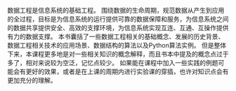 数据工程是信息系统的基础工程。
围绕数据的生命周期，规范数据从产生到应用的全过程，目标是为信息系统的运行提供可靠的数据保障和服务，为信息系统之间的数据共享提供安全、高效的支撑环境，为信息系统实现互连、互通、互操作提供有力的数据支撑。
本书囊括了一些数据工程相关的基础概念、发展的历史背景、数据工程相关技术的应用场景、数据结构的算法以及Python算法实例。
但是整体下来，本课程更多地是对一些相关知识的概念解释，而且书本中提及的概念点过于多了，相对来说较为空泛，记忆点较少。
如果能在课程中加入一些实践的例题可能会有更好的效果，或者是在上课的周期内进行实验课的穿插，也许对知识点会有更加充分的理解。
